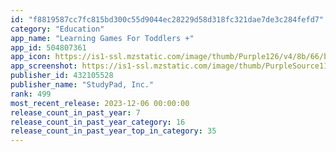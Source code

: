 ```yaml
---
id: "f8819587cc7fc815bd300c55d9044ec28229d58d318fc321dae7de3c284fefd7"
category: "Education"
app_name: "Learning Games For Toddlers +"
app_id: 504807361
app_icon: https://is1-ssl.mzstatic.com/image/thumb/Purple126/v4/8b/66/bd/8b66bdc3-e0f0-dd68-4b36-f9049524289c/AppIconGrade5-0-0-1x_U007emarketing-0-7-0-85-220.png/1024x1024bb.png
app_screenshot: https://is1-ssl.mzstatic.com/image/thumb/PurpleSource116/v4/ac/6b/79/ac6b79fb-9516-7ce1-85ae-91498ac0bf12/07c9fba8-b71c-4f0b-a8ec-5849057f6175_iPhoneX_1.jpg/1284x2778bb.png
publisher_id: 432105528
publisher_name: "StudyPad, Inc."
rank: 499
most_recent_release: 2023-12-06 00:00:00
release_count_in_past_year: 7
release_count_in_past_year_category: 16
release_count_in_past_year_top_in_category: 35
---
```

